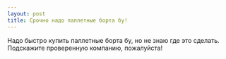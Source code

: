 ```yaml
---
layout: post 
title: Срочно надо паллетные борта бу! 
--- 
```

Надо быстро купить паллетные борта бу, но не знаю где это сделать. Подскажите проверенную компанию, пожалуйста!